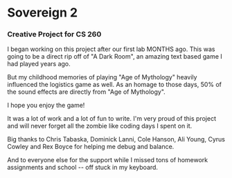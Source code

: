 # Sovereign 2

### Creative Project for CS 260

I began working on this project after our first lab MONTHS ago. This was going to be a direct rip off of "A Dark Room", an amazing text based game I had played years ago.

But my childhood memories of playing "Age of Mythology" heavily influenced the logistics game as well. As an homage to those days, 50% of the sound effects are directly from "Age of Mythology".

I hope you enjoy the game!

It was a lot of work and a lot of fun to write. I'm very proud of this project and will never forget all the zombie like coding days I spent on it.

Big thanks to Chris Tabaska, Dominick Lanni, Cole Hanson, Ali Young, Cyrus Cowley and Rex Boyce for helping me debug and balance.

And to everyone else for the support while I missed tons of homework assignments and school -- off stuck in my keyboard.
